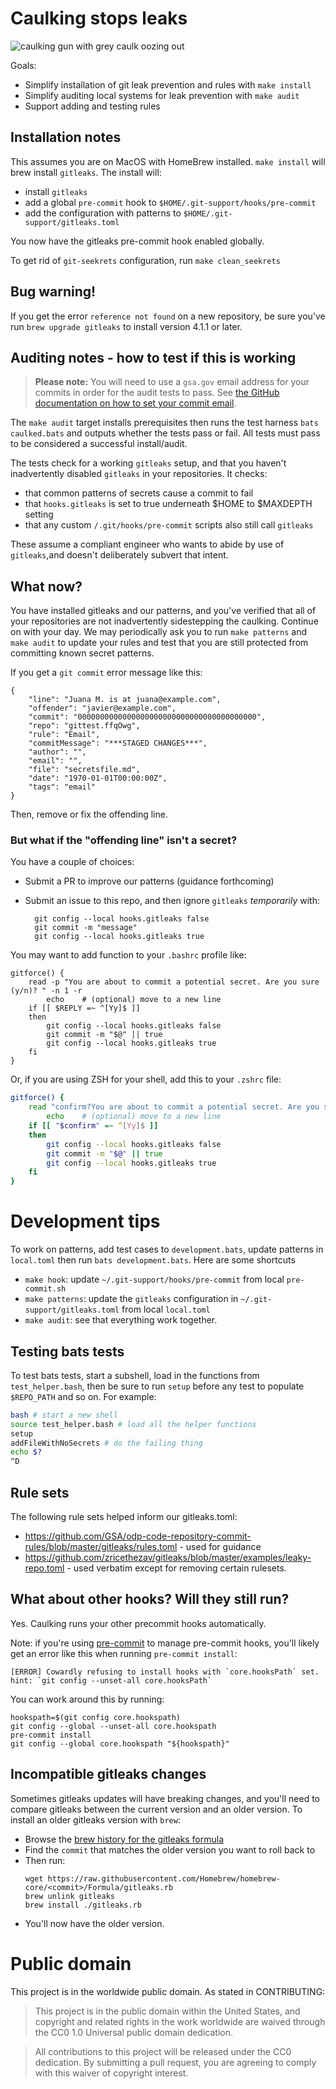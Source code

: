 # Caulking stops leaks

![caulking gun with grey caulk oozing out](https://upload.wikimedia.org/wikipedia/commons/thumb/3/37/Caulking.jpg/757px-Caulking.jpg)

Goals:

* Simplify installation of git leak prevention and rules with `make install`
* Simplify auditing local systems for leak prevention with `make audit`
* Support adding and testing rules

## Installation notes

This assumes you are on MacOS with HomeBrew installed. `make install` will brew install `gitleaks`. The install will:

* install `gitleaks`
* add a global `pre-commit` hook to `$HOME/.git-support/hooks/pre-commit`
* add the configuration with patterns to `$HOME/.git-support/gitleaks.toml`

You now have the gitleaks pre-commit hook enabled globally.

To get rid of `git-seekrets` configuration, run `make clean_seekrets`

## Bug warning!

If you get the error `reference not found` on a new repository, be sure you've run `brew upgrade gitleaks` to install version 4.1.1 or later.

## Auditing notes - how to test if this is working

> **Please note:** You will need to use a `gsa.gov` email address for your commits in order for the audit tests to pass. See [the GitHub documentation on how to set your commit email](https://docs.github.com/en/account-and-profile/setting-up-and-managing-your-github-user-account/managing-email-preferences/setting-your-commit-email-address#setting-your-commit-email-address-in-git).

The `make audit` target installs prerequisites then runs the test harness `bats caulked.bats` and outputs whether the tests pass or fail. All tests must pass to be considered a successful install/audit.

The tests check for a working `gitleaks` setup, and that you haven't inadvertently disabled `gitleaks` in your repositories. It checks:

* that common patterns of secrets cause a commit to fail
* that `hooks.gitleaks` is set to true underneath $HOME to $MAXDEPTH setting
* that any custom `/.git/hooks/pre-commit` scripts also still call `gitleaks`

These assume a compliant engineer who wants to abide by use of `gitleaks`,and  doesn't deliberately subvert that intent.

## What now?

You have installed gitleaks and our patterns, and you've verified that all of your repositories are not inadvertently sidestepping the caulking. Continue on with your day. We may periodically ask you to run `make patterns` and `make audit` to update your rules and test that you are still protected from committing known secret patterns.

If you get a `git commit` error message like this:

```
{
	"line": "Juana M. is at juana@example.com",
	"offender": "javier@example.com",
	"commit": "0000000000000000000000000000000000000000",
	"repo": "gittest.ffqOwg",
	"rule": "Email",
	"commitMessage": "***STAGED CHANGES***",
	"author": "",
	"email": "",
	"file": "secretsfile.md",
	"date": "1970-01-01T00:00:00Z",
	"tags": "email"
}
```

Then, remove or fix the offending line.

### But what if the "offending line" isn't a secret?

You have a couple of choices:

* Submit a PR to improve our patterns (guidance forthcoming)
* Submit an issue to this repo, and then ignore `gitleaks` _temporarily_ with:

        git config --local hooks.gitleaks false
        git commit -m "message" 
        git config --local hooks.gitleaks true

You may want to add function to your `.bashrc` profile like:

```
gitforce() {
    read -p "You are about to commit a potential secret. Are you sure (y/n)? " -n 1 -r
        echo    # (optional) move to a new line
    if [[ $REPLY =~ ^[Yy]$ ]]
    then
        git config --local hooks.gitleaks false
        git commit -m "$@" || true
        git config --local hooks.gitleaks true
    fi
}
```

Or, if you are using ZSH for your shell, add this to your `.zshrc` file:

```zsh
gitforce() {
    read "confirm?You are about to commit a potential secret. Are you sure (y/n)?"
        echo    # (optional) move to a new line
    if [[ "$confirm" =~ ^[Yy]$ ]]
    then
        git config --local hooks.gitleaks false
        git commit -m "$@" || true
        git config --local hooks.gitleaks true
    fi
}
```

# Development tips

To work on patterns, add test cases to `development.bats`, update patterns in `local.toml` then
run `bats development.bats`.  Here are some shortcuts

- `make hook`: update `~/.git-support/hooks/pre-commit` from local `pre-commit.sh`
- `make patterns`: update the `gitleaks` configuration in `~/.git-support/gitleaks.toml` from local `local.toml` 
- `make audit`: see that everything work together.

## Testing bats tests

To test bats tests, start a subshell, load in the functions from `test_helper.bash`,
then be sure to run `setup` before any test to populate `$REPO_PATH` and so on.  For
example:

``` sh
bash # start a new shell
source test_helper.bash # load all the helper functions
setup 
addFileWithNoSecrets # do the failing thing 
echo $?
^D
```

## Rule sets

The following rule sets helped inform our gitleaks.toml:

* https://github.com/GSA/odp-code-repository-commit-rules/blob/master/gitleaks/rules.toml - used for guidance
* https://github.com/zricethezav/gitleaks/blob/master/examples/leaky-repo.toml - used verbatim except for removing certain rulesets.

## What about other hooks? Will they still run?

Yes. Caulking runs your other precommit hooks automatically. 

Note: if you're using [pre-commit](https://pre-commit.com/) to manage pre-commit hooks, you'll likely get an error like this when running `pre-commit install`:
```
[ERROR] Cowardly refusing to install hooks with `core.hooksPath` set.
hint: `git config --unset-all core.hooksPath`
```
You can work around this by running:
```
hookspath=$(git config core.hookspath)
git config --global --unset-all core.hookspath
pre-commit install
git config --global core.hookspath "${hookspath}"
```

## Incompatible gitleaks changes

Sometimes gitleaks updates will have breaking changes, and you'll need to compare gitleaks
between the current version and an older version. To install an older gitleaks version with `brew`:

* Browse the [brew history for the gitleaks formula](https://github.com/Homebrew/homebrew-core/commits/master/Formula/gitleaks.rb)
* Find the `commit` that matches the older version you want to roll back to
* Then run: 
  ```
  wget https://raw.githubusercontent.com/Homebrew/homebrew-core/<commit>/Formula/gitleaks.rb
  brew unlink gitleaks
  brew install ./gitleaks.rb
  ```
* You'll now have the older version. 

# Public domain

This project is in the worldwide public domain. As stated in CONTRIBUTING:

> This project is in the public domain within the United States, and copyright and related rights in the work worldwide are waived through the CC0 1.0 Universal public domain dedication.

> All contributions to this project will be released under the CC0 dedication. By submitting a pull request, you are agreeing to comply with this waiver of copyright interest.
